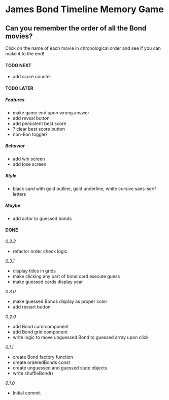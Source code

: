 # James Bond Timeline Memory Game

## Can you remember the order of all the Bond movies?

Click on the name of each movie in chronological order and see if you can make it to the end!

#### TODO NEXT

- add score counter

#### TODO LATER

##### Features

- make game end upon wrong answer
- add reveal button
- add persistent best score
- ? clear best score button
- non-Eon toggle?

##### Behavior

- add win screen
- add lose screen

##### Style

- black card with gold outline, gold underline, white cursive sans-serif letters

##### Maybe

- add actor to guessed bonds

#### DONE

_0.3.2_

- refactor order check logic

_0.3.1_

- display titles in grids
- make clicking any part of bond card execute guess
- make guessed cards display year

_0.3.0_

- make guessed Bonds display as proper color
- add restart button

_0.2.0_

- add Bond card component
- add Bond grid component
- write logic to move unguessed Bond to guessed array upon click

_0.1.1_

- create Bond factory function
- create orderedBonds const
- create unguessed and guessed state objects
- write shuffleBond()

_0.1.0_

- Initial commit
